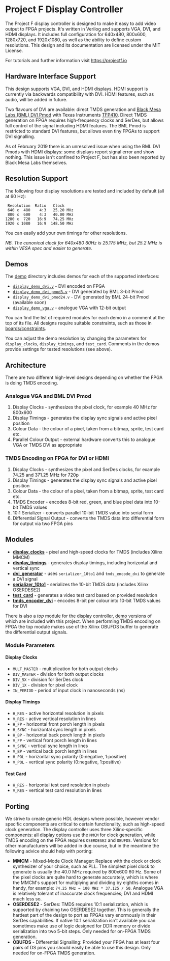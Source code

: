 # Project F Display Controller

The Project F display controller is designed to make it easy to add video output to FPGA projects. It's written in Verilog and supports VGA, DVI, and HDMI displays. It includes full configuration for 640x480, 800x600, 1280x720, and 1920x1080, as well as the ability to define custom resolutions. This design and its documentation are licensed under the MIT License.

For tutorials and further information visit https://projectf.io

## Hardware Interface Support
This design supports VGA, DVI, and HDMI displays. HDMI support is currently via backwards compatibility with DVI. HDMI features, such as audio, will be added in future.

Two flavours of DVI are available: direct TMDS generation and [Black Mesa Labs (BML) DVI Pmod](https://blackmesalabs.wordpress.com/2017/12/15/bml-hdmi-video-for-fpgas-over-pmod/) with Texas Instruments [TFP410](http://www.ti.com/product/TFP410). Direct TMDS generation on FPGA requires high-frequency clocks and SerDes, but allows full control of the signal including HDMI features. The BML Pmod is restricted to standard DVI features, but allows even tiny FPGAs to support DVI signalling.

As of February 2019 there is an unresolved issue when using the BML DVI Pmods with HDMI displays: some displays report signal error and show nothing. This issue isn't confined to Project F, but has also been reported by Black Mesa Labs themselves.

## Resolution Support
The following four display resolutions are tested and included by default (all at 60 Hz):
    
     Resolution  Ratio   Clock     
     640 x  480    4:3   25.20 MHz
     800 x  600    4:3   40.00 MHz
    1280 x  720   16:9   74.25 MHz     
    1920 x 1080   16:9  148.50 MHz   

You can easily add your own timings for other resolutions.

_NB. The canonical clock for 640x480 60Hz is 25.175 MHz, but 25.2 MHz is within VESA spec and easier to generate._

## Demos
The [demo](hdl/demo) directory includes demos for each of the supported interfaces:

* [`display_demo_dvi.v`](hdl/demo/display_demo_dvi.v) - DVI encoded on FPGA
* [`display_demo_dvi_pmod3.v`](hdl/demo/display_demo_dvi_pmod3.v) - DVI generated by BML 3-bit Pmod
* `display_demo_dvi_pmod24.v` - DVI generated by BML 24-bit Pmod (available soon)
* [`display_demo_vga.v`](hdl/demo/display_demo_vga.v) - analogue VGA with 12-bit output

You can find the list of required modules for each demo in a comment at the top of its file. All designs require suitable constraints, such as those in [boards/constraints](../boards/constraints).

You can adjust the demo resolution by changing the parameters for `display_clocks`, `display_timings`, and `test_card`. Comments in the demos provide settings for tested resolutions (see above).

## Architecture
There are two different high-level designs depending on whether the FPGA is doing TMDS encoding.

### Analogue VGA and BML DVI Pmod

1. Display Clocks - synthesizes the pixel clock, for example 40 MHz for 800x600
2. Display Timings - generates the display sync signals and active pixel position
3. Colour Data - the colour of a pixel, taken from a bitmap, sprite, test card etc.
4. Parallel Colour Output - external hardware converts this to analogue VGA or TMDS DVI as appropriate

### TMDS Encoding on FPGA for DVI or HDMI

1. Display Clocks - synthesizes the pixel and SerDes clocks, for example 74.25 and 371.25 MHz for 720p
2. Display Timings - generates the display sync signals and active pixel position
3. Colour Data - the colour of a pixel, taken from a bitmap, sprite, test card etc.
4. TMDS Encoder - encodes 8-bit red, green, and blue pixel data into 10-bit TMDS values
5. 10:1 Serializer - converts parallel 10-bit TMDS value into serial form
6. Differential Signal Output - converts the TMDS data into differential form for output via two FPGA pins

## Modules
* **[display_clocks](/display/hdl/display_clocks.v)** - pixel and high-speed clocks for TMDS (includes Xilinx MMCM)
* **[display_timings](/display/hdl/display_timings.v)** - generates display timings, including horizontal and vertical sync
* **[dvi_generator](/display/hdl/dvi_generator.v)** - uses `serializer_10to1` and `tmds_encode_dvi` to generate a DVI signal
* **[serializer_10to1](/display/hdl/serializer_10to1.v)** - serializes the 10-bit TMDS data (includes Xilinx OSERDESE2)
* **[test_card](/display/hdl/test_card.v)** - generates a video test card based on provided resolution
* **[tmds_encoder_dvi](/display/hdl/tmds_encoder_dvi.v)** - encodes 8-bit per colour into 10-bit TMDS values for DVI

There is also a _top_ module for the display controller, [demo](../hdl/demo) versions of which are included with this project. When performing TMDS encoding on FPGA the top module makes use of the Xilinx OBUFDS buffer to generate the differential output signals.

### Module Parameters

#### Display Clocks
* `MULT_MASTER` - multiplication for both output clocks
* `DIV_MASTER` - division for both output clocks
* `DIV_5X` - division for SerDes clock
* `DIV_1X` - division for pixel clock
* `IN_PERIOD` - period of input clock in nanoseconds (ns)

#### Display Timings
* `H_RES` - active horizontal resolution in pixels 
* `V_RES` - active vertical resolution in lines 
* `H_FP` - horizontal front porch length in pixels
* `H_SYNC` - horizontal sync length in pixels
* `H_BP` - horizontal back porch length in pixels
* `V_FP` - vertical front porch length in lines
* `V_SYNC` - vertical sync length in lines
* `V_BP` - vertical back porch length in lines
* `H_POL` - horizontal sync polarity (0:negative, 1:positive)
* `V_POL` - vertical sync polarity (0:negative, 1:positive)

#### Test Card
* `H_RES` - horizontal test card resolution in pixels 
* `V_RES` - vertical test card resolution in lines 

## Porting
We strive to create generic HDL designs where possible, however vendor specific components are critical to certain functionality, such as high-speed clock generation. The display controller uses three Xilinx-specific components: all display options use the `MMCM` for clock generation, while TMDS encoding on the FPGA requires `OSERDESE2` and `OBUFDS`. Versions for other manufacturers will be added in due course, but in the meantime the following advice should help with porting:

* **MMCM** - Mixed-Mode Clock Manager: Replace with the clock or clock synthesizer of your choice, such as PLL. The simplest pixel clock to generate is usually the 40.0 MHz required by 800x600 60 Hz. Some of the pixel clocks are quite hard to generate accurately, which is where the MMCM's support for multiplying and dividing by eighths comes in handy, for example: `74.25 MHz = 100 MHz * 37.125 / 50`. Analogue VGA is relatively tolerant of inaccurate clock frequencies; DVI and HDMI much less so.
* **OSERDESE2** - SerDes: TMDS requires 10:1 serialization, which is supported by chaining two OSERDESE2 together. This is generally the hardest part of the design to port as FPGAs vary enormously in their SerDes capabilities. If native 10:1 serialization isn't available you can sometimes make use of logic designed for DDR memory or divide serialization into two 5-bit steps. Only needed for on-FPGA TMDS generation.
* **OBUFDS** - Differential Signalling: Provided your FPGA has at least four pairs of DS pins you should easily be able to use this design. Only needed for on-FPGA TMDS generation.
